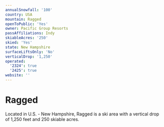 ```yaml
---
annualSnowfall: '100'
country: USA
mountain: Ragged
openToPublic: 'Yes'
owner: Pacific Group Resorts
passAffiliations: Indy
skiableAcres: '250'
skied: 'Yes'
state: New Hampshire
surfaceLiftsOnly: 'No'
verticalDrop: '1,250'
operated:
  '2324': true
  '2425': true
website: ''
---
```



# Ragged

Located in U.S. - New Hampshire, Ragged is a ski area with a vertical drop of 1,250 feet and 250 skiable acres.
